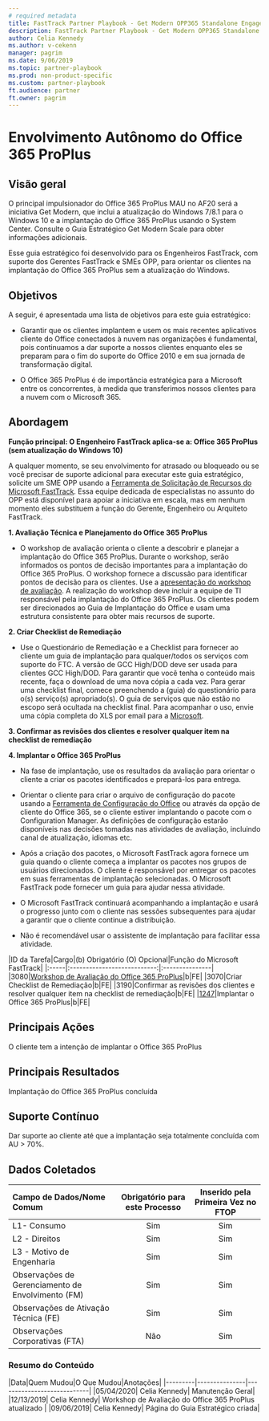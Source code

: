 ```yaml
---  
# required metadata  
title: FastTrack Partner Playbook - Get Modern OPP365 Standalone Engagement
description: FastTrack Partner Playbook - Get Modern OPP365 Standalone Engagement
author: Celia Kennedy
ms.author: v-cekenn
manager: pagrim
ms.date: 9/06/2019  
ms.topic: partner-playbook  
ms.prod: non-product-specific  
ms.custom: partner-playbook  
ft.audience: partner  
ft.owner: pagrim
---
```





# Envolvimento Autônomo do Office 365 ProPlus

## Visão geral

O principal impulsionador do Office 365 ProPlus MAU no AF20 será a iniciativa Get Modern, que inclui a atualização do Windows 7/8.1 para o Windows 10 e a implantação do Office 365 ProPlus usando o System Center. Consulte o Guia Estratégico Get Modern Scale para obter informações adicionais.

Esse guia estratégico foi desenvolvido para os Engenheiros FastTrack, com suporte dos Gerentes FastTrack e SMEs OPP, para orientar os clientes na implantação do Office 365 ProPlus sem a atualização do Windows.

##  Objetivos

A seguir, é apresentada uma lista de objetivos para este guia estratégico:

- Garantir que os clientes implantem e usem os mais recentes aplicativos cliente do Office conectados à nuvem nas organizações é fundamental, pois continuamos a dar suporte a nossos clientes enquanto eles se preparam para o fim do suporte do Office 2010 e em sua jornada de transformação digital.

- O Office 365 ProPlus é de importância estratégica para a Microsoft entre os concorrentes, à medida que transferimos nossos clientes para a nuvem com o Microsoft 365.

## Abordagem

**Função principal: O Engenheiro FastTrack aplica-se a: Office 365 ProPlus (sem atualização do Windows 10)**

A qualquer momento, se seu envolvimento for atrasado ou bloqueado ou se você precisar de suporte adicional para executar este guia estratégico, solicite um SME OPP usando a [Ferramenta de Solicitação de Recursos do Microsoft FastTrack](https://aka.ms/FRPHubSMERequestProcess). Essa equipe dedicada de especialistas no assunto do OPP está disponível para apoiar a iniciativa em escala, mas em nenhum momento eles substituem a função do Gerente, Engenheiro ou Arquiteto FastTrack.

**1. Avaliação Técnica e Planejamento do Office 365 ProPlus**

- O workshop de avaliação orienta o cliente a descobrir e planejar a implantação do Office 365 ProPlus. Durante o workshop, serão informados os pontos de decisão importantes para a implantação do Office 365 ProPlus. O workshop fornece a discussão para identificar pontos de decisão para os clientes. Use a [apresentação do workshop de avaliação](https://ftdocs-bcm.azureedge.net/public/en-us-o365-proplus-assessment-workshop-v1.pptx). A realização do workshop deve incluir a equipe de TI responsável pela implantação do Office 365 ProPlus. Os clientes podem ser direcionados ao Guia de Implantação do Office e usam uma estrutura consistente para obter mais recursos de suporte.

**2. Criar Checklist de Remediação**

- Use o Questionário de Remediação e a Checklist para fornecer ao cliente um guia de implantação para qualquer/todos os serviços com suporte do FTC. A versão de GCC High/DOD deve ser usada para clientes GCC High/DOD. Para garantir que você tenha o conteúdo mais recente, faça o download de uma nova cópia a cada vez. Para gerar uma checklist final, comece preenchendo a (guia) do questionário para o(s) serviço(s) apropriado(s). O guia de serviços que não estão no escopo será ocultada na checklist final. Para acompanhar o uso, envie uma cópia completa do XLS por email para a [Microsoft](d4cf4a2d.microsoft.com@amer.teams.ms).

**3. Confirmar as revisões dos clientes e resolver qualquer item na checklist de remediação**

**4. Implantar o Office 365 ProPlus**

- Na fase de implantação, use os resultados da avaliação para orientar o cliente a criar os pacotes identificados e prepará-los para entrega.

- Orientar o cliente para criar o arquivo de configuração do pacote usando a [Ferramenta de Configuração do Office](https://config.office.com) ou através da opção de cliente do Office 365, se o cliente estiver implantando o pacote com o Configuration Manager. As definições de configuração estarão disponíveis nas decisões tomadas nas atividades de avaliação, incluindo canal de atualização, idiomas etc.

- Após a criação dos pacotes, o Microsoft FastTrack agora fornece um guia quando o cliente começa a implantar os pacotes nos grupos de usuários direcionados. O cliente é responsável por entregar os pacotes em suas ferramentas de implantação selecionadas. O Microsoft FastTrack pode fornecer um guia para ajudar nessa atividade.

- O Microsoft FastTrack continuará acompanhando a implantação e usará o progresso junto com o cliente nas sessões subsequentes para ajudar a garantir que o cliente continue a distribuição.

- Não é recomendável usar o assistente de implantação para facilitar essa atividade.

|ID da Tarefa|Cargo|(b) Obrigatório (O) Opcional|Função do Microsoft FastTrack|
|:-----|:---------------------------:|:---------------|
|3080|[Workshop de Avaliação do Office 365 ProPlus](https://ftdocs-bcm.azureedge.net/public/en-us-o365-proplus-assessment-workshop-v3.pptx)|b|FE|
|3070|Criar Checklist de Remediação|b|FE|
|3190|Confirmar as revisões dos clientes e resolver qualquer item na checklist de remediação|b|FE|
|[1247](approach-get-modern-ftc)|Implantar o Office 365 ProPlus|b|FE|

##  Principais Ações

O cliente tem a intenção de implantar o Office 365 ProPlus

##  Principais Resultados

Implantação do Office 365 ProPlus concluída

##  Suporte Contínuo

Dar suporte ao cliente até que a implantação seja totalmente concluída com AU > 70%.

##  Dados Coletados

|Campo de Dados/Nome Comum|Obrigatório para este Processo|Inserido pela Primeira Vez no FTOP|
|:-----|:---------------------------:|:---------------:|
|L1- Consumo|Sim|Sim|
|L2 - Direitos|Sim|Sim|
|L3 - Motivo de Engenharia|Sim|Sim|
|Observações de Gerenciamento de Envolvimento (FM)|Sim|Sim|
|Observações de Ativação Técnica (FE)|Sim|Sim|
|Observações Corporativas (FTA)|Não|Sim|

###  Resumo do Conteúdo

|Data|Quem Mudou|O Que Mudou|Anotações|
|---------|---------------|----------------------------|
|05/04/2020| Celia Kennedy|  Manutenção Geral|
|12/13/2019| Celia Kennedy| Workshop de Avaliação do Office 365 ProPlus atualizado |
|09/06/2019| Celia Kennedy| Página do Guia Estratégico criada|
